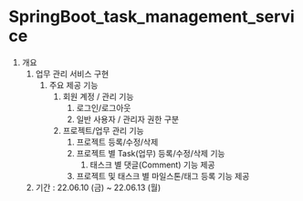 # SpringBoot_task_management_service
1. 개요
    1. 업무 관리 서비스 구현
        1. 주요 제공 기능
            1. 회원 계정 / 관리 기능
                1. 로그인/로그아웃
                2. 일반 사용자 / 관리자 권한 구분
            2. 프로젝트/업무 관리 기능
                1. 프로젝트 등록/수정/삭제
                2. 프로젝트 별 Task(업무) 등록/수정/삭제 기능
                    1. 태스크 별 댓글(Comment) 기능 제공
                3. 프로젝트 및 태스크 별 마일스톤/태그 등록 기능 제공
    2. 기간 : 22.06.10 (금) ~ 22.06.13 (월)

